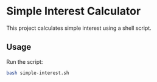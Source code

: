# Simple Interest Calculator  
This project calculates simple interest using a shell script.  
## Usage  
Run the script:  
```bash
bash simple-interest.sh
